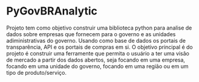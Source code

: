# PyGovBRAnalytic

Projeto tem como objetivo construir uma biblioteca python para analise de dados sobre empresas que fornecem para o governo e as unidades adiministrativas do governo. Usando como base de dados os portais de transparência, API e os portais de compras em si. O objetivo principal é do projeto é construir uma ferramente que permita o usuário a ter uma visão de mercado a partir dos dados abertos, seja focando em uma empresa, focando em uma unidade do governo, focando em uma região ou em um tipo de produto/serviço. 
